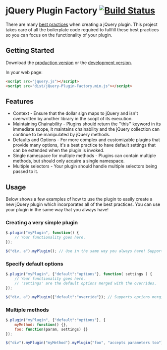 # jQuery Plugin Factory [![Build Status](https://secure.travis-ci.org/cameronhunter/jQuery-Plugin-Factory.png?branch=master)](https://travis-ci.org/cameronhunter/jQuery-Plugin-Factory)

There are many [best practices](http://docs.jquery.com/Plugins/Authoring) when creating a jQuery plugin. This project takes care of all the boilerplate code required to fullfill these best practices so you can focus on the functionality of your plugin.

## Getting Started

Download the [production version][min] or the [development version][max].

[min]: https://raw.github.com/cameron/jQuery-Plugin-Factory/master/dist/jQuery-Plugin-Factory.min.js
[max]: https://raw.github.com/cameron/jQuery-Plugin-Factory/master/dist/jQuery-Plugin-Factory.js

In your web page:

```html
<script src="jquery.js"></script>
<script src="dist/jQuery-Plugin-Factory.min.js"></script>
```

## Features

* Context - Ensure that the dollar sign maps to jQuery and isn't overwritten by another library in the scopt of its execution.
* Maintaining Chainability - Plugins should return the ''this'' keyword in its immediate scope, it maintains chainability and the jQuery collection can continue to be manipulated by jQuery methods.
* Defaults and Options - For more complex and customizable plugins that provide many options, it's a best practice to have default settings that can be extended when the plugin is invoked.
* Single namespace for multiple methods - Plugins can contain multiple methods, but should only acquire a single namespace.
* Multiple selectors - Your plugin should handle multiple selectors being passed to it.

## Usage

Below shows a few examples of how to use the plugin to easily create a new jQuery plugin which incorporates all of the best practices. You can use your plugin in the same way that you always have!

### Creating a very simple plugin

````javascript
$.plugin("myPlugin", function() {
    // Your functionality goes here.
});

$("div, a").myPlugin(); // Use in the same way you always have! Support multiple selectors out of the box.
````

### Specify default options

````javascript
$.plugin("myPlugin", {"default":"options"}, function( settings ) {
    // Your functionality goes here.
    // 'settings' are the default options merged with the overrides.
});

$("div, a").myPlugin({"default":"override"}); // Supports options merging
````

### Multiple methods

````javascript
$.plugin("myPlugin", {"default":"options"}, {
    myMethod: function() {},
    foo: function(param, settings) {}
});

$("div").myPlugin("myMethod").myPlugin("foo", "accepts parameters too"); // Call multiple methods within the plugin
````
